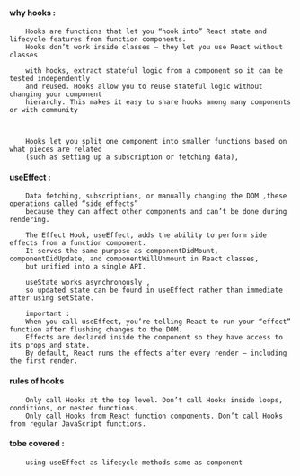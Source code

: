 #### why hooks :

        Hooks are functions that let you “hook into” React state and lifecycle features from function components. 
        Hooks don’t work inside classes — they let you use React without classes

        with hooks, extract stateful logic from a component so it can be tested independently
        and reused. Hooks allow you to reuse stateful logic without changing your component
        hierarchy. This makes it easy to share hooks among many components or with community



        Hooks let you split one component into smaller functions based on what pieces are related 
        (such as setting up a subscription or fetching data),

#### useEffect : 

        Data fetching, subscriptions, or manually changing the DOM ,these operations called “side effects”  
        because they can affect other components and can’t be done during rendering.

        The Effect Hook, useEffect, adds the ability to perform side effects from a function component. 
        It serves the same purpose as componentDidMount, componentDidUpdate, and componentWillUnmount in React classes, 
        but unified into a single API. 
       
        useState works asynchronously , 
        so updated state can be found in useEffect rather than immediate after using setState.
        
        important :
        When you call useEffect, you’re telling React to run your “effect” function after flushing changes to the DOM. 
        Effects are declared inside the component so they have access to its props and state. 
        By default, React runs the effects after every render — including the first render.
        
#### rules of hooks

        Only call Hooks at the top level. Don’t call Hooks inside loops, conditions, or nested functions.
        Only call Hooks from React function components. Don’t call Hooks from regular JavaScript functions.
        
        
#### tobe covered :

        using useEffect as lifecycle methods same as component
